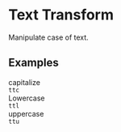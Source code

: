 # Text Transform

Manipulate case of text.

## Examples

<div class="pa3 ba b-gray-300 mb4">
    <div class="grid">
        <div class="m:col-4 mb3 m:mb0">
            <div class="bg-gray-200 pa2 ttc">capitalize</div>
            <code class="mt1 clipboard">ttc</code>
        </div>
        <div class="m:col-4 mb3 m:mb0">
            <div class="bg-gray-200 pa2 ttl">Lowercase</div>
            <code class="mt1 clipboard">ttl</code>
        </div>
        <div class="m:col-4">
            <div class="bg-gray-200 pa2 ttu">uppercase</div>
            <code class="mt1 clipboard">ttu</code>
        </div>
    </div>
</div>
